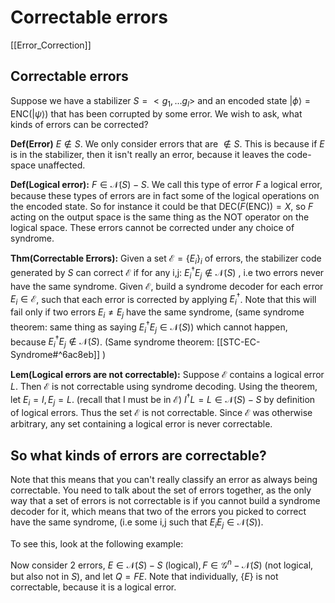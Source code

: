 # Correctable errors 
[[Error_Correction]]
## Correctable errors

Suppose we have a stabilizer $S = <g_1,...g_l>$
and an encoded state $|\phi\rangle=\text{ENC}(|\psi\rangle)$ that has been corrupted by some error.
We wish to ask, what kinds of errors can be corrected?

**Def(Error)** $E \notin S$. We only consider errors that are $\notin S$. This is because if $E$ is in the stabilizer, then it isn't really an error, because it leaves the code-space unaffected.

**Def(Logical error):** $F \in \mathcal{N}(S)-S$. We call this type of error $F$ a logical error, because these types of errors are in fact some of the logical operations on the encoded state. So for instance it could be that $\text{DEC}(F(\text{ENC})) = X$, so $F$ acting on the output space is the same thing as the NOT operator on the logical space. These errors cannot be corrected under any choice of syndrome.


**Thm(Correctable Errors):** Given a set $\mathcal{E}=\{E_i\}_i$ of errors, the stabilizer code generated by $S$ can correct $\mathcal{E}$ if for any i,j: $E_i^\dagger E_j\notin \mathcal{N}(S)$ , i.e two errors never have the same syndrome.
	Given $\mathcal{E}$, build a syndrome decoder for each error $E_i \in \mathcal{E}$, such that each error is corrected by applying $E_i ^\dagger$. Note that this will fail only if two errors $E_i\ne E_j$ have the same syndrome, (same syndrome theorem: same thing as saying $E_i^\dagger E_j \in \mathcal{N}(S)$) which cannot happen, because $E_i^\dagger E_j\notin \mathcal{N}(S)$.
	(Same syndrome theorem: [[STC-EC-Syndrome#^6ac8eb]] )


**Lem(Logical errors are not correctable):** Suppose $\mathcal{E}$ contains a logical error $L$. Then $\mathcal{E}$ is not correctable using syndrome decoding.
	Using the theorem, let $E_i =I, E_j = L$. (recall that I must be in $\mathcal{E}$) $I^\dagger L=L\in \mathcal{N}(S)-S$ by definition of logical errors. Thus the set $\mathcal{E}$ is not correctable. Since $\mathcal{E}$ was otherwise arbitrary, any set containing a logical error is never correctable. 

## So what kinds of errors are correctable?
Note that this means that you can't really classify an error as always being correctable. You need to talk about the set of errors together, as the only way that a set of errors is not correctable is if you cannot build a syndrome decoder for it, which means that two of the errors you picked to correct have the same syndrome, (i.e some i,j such that $E_i E_j \in \mathcal{N}(S)$).

To see this, look at the following example:

Now consider 2 errors, $E \in \mathcal{N}(S)-S  \text{ (logical)}, F\in \mathcal{G}^n - \mathcal{N}(S)\text{ (not logical, but also not in }S)$, and let $Q = FE$. Note that individually, $\{E\}$ is not correctable, because it is a logical error. 
